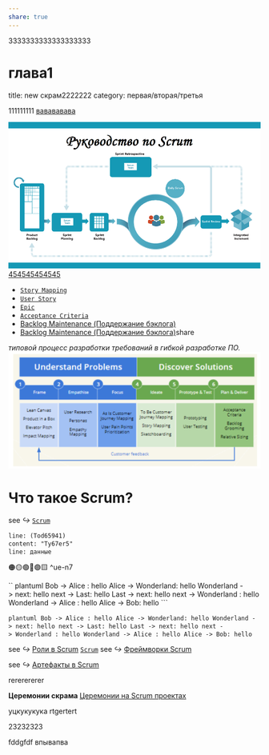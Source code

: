 ```yaml
---
share: true
---
```

3333333333333333333

# глава1
title: new скрам2222222
category: первая/вторая/третья

111111111
[вавававава](obsidian://open?vault=HANZO&file=INBOX%2F454545454545)

![rrrrrr|100](_Files_/Pasted%20image%2020221227085336.png)
[454545454545](454545454545.md)

- [`Story Mapping`](../`Story%20Mapping`.md)
- [`User Story`](../`User%20Story`.md)
- [`Epic`](../`Epic`.md)
- [`Acceptance Criteria`](../`Acceptance%20Criteria`.md)
- [Backlog Maintenance (Поддержание бэклога)](../Backlog%20Maintenance%20(Поддержание%20бэклога).md)
- [Backlog Maintenance (Поддержание бэклога)](../Backlog%20Maintenance%20(Поддержание%20бэклога).md)share

*типовой процесс разработки требований в гибкой разработке ПО.*  
![Процесс разработки требований и связанные с ним практики бизнес-анализа в agile](_Files_/Pasted%20image%2020221224063540.png)





# Что такое Scrum?

see _↪_   [`Scrum`](../inbox/scrum/)


```query
line: (Tod65941)
content: "Ty67er5"
line: данные
```




🟠🟡🟢🔵🟣🟨 ^ue-n7

`` plantuml Bob -> Alice : hello Alice -> Wonderland: hello Wonderland -> next: hello next -> Last: hello Last -> next: hello next -> Wonderland : hello Wonderland -> Alice : hello Alice -> Bob: hello ```

~~~ 
plantuml Bob -> Alice : hello Alice -> Wonderland: hello Wonderland -> next: hello next -> Last: hello Last -> next: hello next -> Wonderland : hello Wonderland -> Alice : hello Alice -> Bob: hello
~~~



see _↪_   [Роли в Scrum](/INBOX/`Scrum`.md#^dvmf87)
[`Scrum`](`Scrum`.md)
see _↪_   [Фреймворки Scrum](../ЧТО%20ТАКОЕ%20AGILE%20(гайд%20от%20Саши).md/#^ikrqas)

see _↪_ [Артефакты в Scrum](../INBOX/`Scrum`.md)


rererererer


**Церемонии скрама** 
[Церемонии на Scrum проектах](Церемонии%20на%20Scrum%20проектах.md)

уцкукукука
rtgertert

23232323

fddgfdf
впывапва


